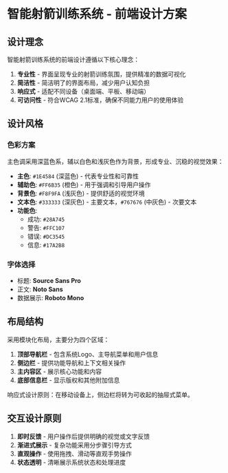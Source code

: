 # 智能射箭训练系统 - 前端设计方案

## 设计理念

智能射箭训练系统的前端设计遵循以下核心理念：

1. **专业性** - 界面呈现专业的射箭训练氛围，提供精准的数据可视化
2. **简洁性** - 简洁明了的界面布局，减少用户认知负担
3. **响应式** - 适配不同设备（桌面端、平板、移动端）
4. **可访问性** - 符合WCAG 2.1标准，确保不同能力用户的使用体验

## 设计风格

### 色彩方案

主色调采用深蓝色系，辅以白色和浅灰色作为背景，形成专业、沉稳的视觉效果：

- **主色**: `#1E4584` (深蓝色) - 代表专业性和可靠性
- **辅助色**: `#FF6B35` (橙色) - 用于强调和引导用户操作
- **背景色**: `#F8F9FA` (浅灰色) - 提供舒适的视觉环境
- **文本色**: `#333333` (深灰色) - 主要文本，`#767676` (中灰色) - 次要文本
- **功能色**:
  - 成功: `#28A745`
  - 警告: `#FFC107`
  - 错误: `#DC3545`
  - 信息: `#17A2B8`

### 字体选择

- 标题: **Source Sans Pro**
- 正文: **Noto Sans**
- 数据展示: **Roboto Mono**

## 布局结构

采用模块化布局，主要分为四个区域：

1. **顶部导航栏** - 包含系统Logo、主导航菜单和用户信息
2. **侧边栏** - 提供功能导航和上下文相关操作
3. **主内容区** - 展示核心功能和内容
4. **底部信息栏** - 显示版权和其他附加信息

响应式设计原则：在移动设备上，侧边栏将转为可收起的抽屉式菜单。

## 交互设计原则

1. **即时反馈** - 用户操作后提供明确的视觉或文字反馈
2. **渐进式展示** - 复杂功能采用分步骤引导方式
3. **直观操作** - 使用拖拽、滑动等直观手势操作
4. **状态透明** - 清晰展示系统状态和处理进度 